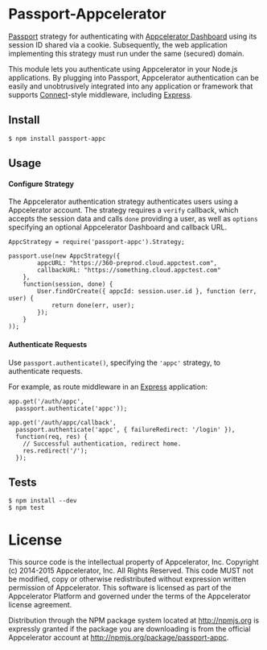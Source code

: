 # Passport-Appcelerator

[Passport](http://passportjs.org/) strategy for authenticating with [Appcelerator Dashboard](https://dashboard.appcelerator.com/)
using its session ID shared via a cookie. Subsequently, the web application implementing this strategy must run under the same (secured) domain.

This module lets you authenticate using Appcelerator in your Node.js applications.
By plugging into Passport, Appcelerator authentication can be easily and
unobtrusively integrated into any application or framework that supports
[Connect](http://www.senchalabs.org/connect/)-style middleware, including
[Express](http://expressjs.com/).

## Install

    $ npm install passport-appc

## Usage

#### Configure Strategy

The Appcelerator authentication strategy authenticates users using a Appcelerator account. The strategy requires a `verify` callback, which accepts
the session data and calls `done` providing a user, as well as `options`
specifying an optional Appcelerator Dashboard and callback URL.

	AppcStrategy = require('passport-appc').Strategy;
	
	passport.use(new AppcStrategy({
			appcURL: "https://360-preprod.cloud.appctest.com",
			callbackURL: "https://something.cloud.appctest.com"
		},
		function(session, done) {
			User.findOrCreate({ appcId: session.user.id }, function (err, user) {
	  			return done(err, user);
			});
		}
	));

#### Authenticate Requests

Use `passport.authenticate()`, specifying the `'appc'` strategy, to
authenticate requests.

For example, as route middleware in an [Express](http://expressjs.com/)
application:

    app.get('/auth/appc',
      passport.authenticate('appc'));

    app.get('/auth/appc/callback', 
      passport.authenticate('appc', { failureRedirect: '/login' }),
      function(req, res) {
        // Successful authentication, redirect home.
        res.redirect('/');
      });

## Tests

    $ npm install --dev
    $ npm test

# License

This source code is the intellectual property of Appcelerator, Inc.
Copyright (c) 2014-2015 Appcelerator, Inc. All Rights Reserved.
This code MUST not be modified, copy or otherwise redistributed
without expression written permission of Appcelerator. This
software is licensed as part of the Appcelerator Platform and
governed under the terms of the Appcelerator license agreement.

Distribution through the NPM package system located at http://npmjs.org
is expressly granted if the package you are downloading is from the
official Appcelerator account at http://npmjs.org/package/passport-appc.
